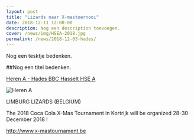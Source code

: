 ```yaml
---
layout: post
title: "Lizards naar X-mastoernooi"
date: 2018-12-11 12:00:00
description: Nog een description toevoegen.
cover: /news/img/HSEA-2018.jpg
permalink: /news/2018-12-03-hades/
---
```


Nog een tesktje bedenken.

##Nog een titel bedenken.

[Heren A - Hades BBC Hasselt HSE A](/match/?matchid=BVBL18199120LIHSE11AAM)

      

![Heren A](https://clubmgmt.blob.core.windows.net/groups/originals/26fdd112-3d0a-edc6-3971-f262806aea5a.jpg) 

LIMBURG LIZARDS (BELGIUM)

The 2018 Coca Cola X-Mas Tournament in Kortrijk will be organized 28-30 December 2018 !

http://www.x-mastournament.be
